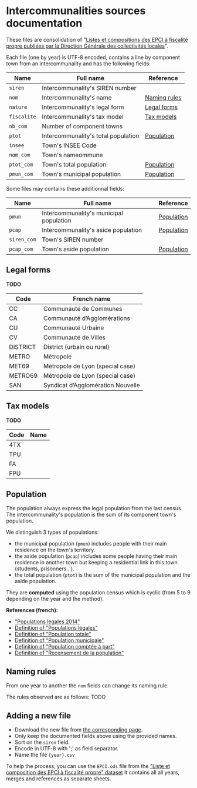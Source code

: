 # Intercommunalities sources documentation

These files are consolidation of "[Listes et compositions des EPCI à fiscalité propre publiées par la Direction Générale des collectivités locales][download]".

Each file (one by year) is UTF-8 encoded,
contains a line by component town from an intercommunality
and has the following fields:

| Name         | Full name                           | Reference                                 |
|--------------|-------------------------------------|-------------------------------------------|
| `siren`      | Intercommunality's SIREN number     |                                           |
| `nom`        | Intercommunality's name             | [Naming rules](#naming-rules)             |
| `nature`     | Intercommunality's legal form       | [Legal forms](#legal-forms)               |
| `fiscalite`  | Intercommunality's tax model        | [Tax models](#tax-models)                 |
| `nb_com`     | Number of component towns           |                                           |
| `ptot`       | Intercommunality's total population | [Population](#population)                 |
| `insee`      | Town's INSEE Code                   |                                           |
| `nom_com`    | Town's nameommune                   |                                           |
| `ptot_com`   | Town's total population             | [Population](#population)                 |
| `pmun_com`   | Town's municipal population         | [Population](#population)                 |

Some files may contains these additionnal fields:

| Name         | Full name                               | Reference                 |
|--------------|-----------------------------------------|---------------------------|
| `pmun`       | Intercommunality's municipal population | [Population](#population) |
| `pcap`       | Intercommunality's aside population     | [Population](#population) |
| `siren_com`  | Town's SIREN number                     |                           |
| `pcap_com`   | Town's aside population                 | [Population](#population) |


## Legal forms

**TODO**

| Code     | French name                         |
|----------|-------------------------------------|
| CC       | Communauté de Communes              |
| CA       | Communauté d’Agglomérations         |
| CU       | Communauté Urbaine                  |
| CV       | Communauté de Villes                |
| DISTRICT | District (urbain ou rural)          |
| METRO    | Métropole                           |
| MET69    | Métropole de Lyon (special case)    |
| METRO69  | Métropole de Lyon (special case)    |
| SAN      | Syndicat d’Agglomération Nouvelle   |


## Tax models

**TODO**

| Code | Name |
|------|------|
| 4TX  |      |
| TPU  |      |
| FA   |      |
| FPU  |      |


## Population

The population always express the legal population from the last census.
The intercommunality's population is the sum of its component town's population.

We distinguish 3 types of populations:
- the municipal population (`pmun`) includes people with their main residence on the town's territory.
- the aside population (`pcap`) includes some people having their main residence in another town but keeping a residential link in this town (students, prisonners...).
- the total population (`ptot`) is the sum of the municipal population and the aside population.

They are **computed** using the population census which is cyclic (from 5 to 9 depending on the year and the method).

**References (french):**
- ["Populations légales 2014"](https://www.insee.fr/fr/statistiques/2525755)
- [Definition of "Populations légales"](https://www.insee.fr/fr/metadonnees/definition/c1999)
- [Definition of "Population totale"](https://www.insee.fr/fr/metadonnees/definition/c1270)
- [Definition of "Population municipale"](https://www.insee.fr/fr/metadonnees/definition/c1932)
- [Definition of "Population comptée à part"](https://www.insee.fr/fr/metadonnees/definition/c1650)
- [Definition of "Recensement de la population"](https://www.insee.fr/fr/metadonnees/definition/c1486)


## Naming rules

From one year to another the `nom` fields can change its naming rule.

The rules observed are as follows:
TODO

## Adding a new file

- Download the new file from [the corresponding page][download].
- Only keep the documented fields above using the provided names.
- Sort on the `siren` field.
- Encode in UTF-8 with ';' as field separator.
- Name the file `{year}.csv`

To help the process, you can use the `EPCI.ods` file from the ["Liste et composition des EPCI à fiscalité propre" dataset](https://www.data.gouv.fr/fr/datasets/liste-et-composition-des-epci-a-fiscalite-propre/)
It contains all all years, merges and references as separate sheets.



[download]: https://www.collectivites-locales.gouv.fr/liste-et-composition-des-epci-a-fiscalite-propre
